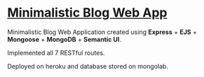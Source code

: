 <h1><a href="https://minimalistic-blog-web-app.herokuapp.com/">Minimalistic Blog Web App</a></h1>
<p>Minimalistic Blog Web Application created using <strong>Express</strong> + <strong>EJS</strong> + <strong>Mongoose</strong> + <strong>MongoDB</strong> + <strong>Semantic UI</strong>.</p>
<p>Implemented all 7 RESTful routes.</p>
<p>Deployed on heroku and database stored on mongolab.</p>
